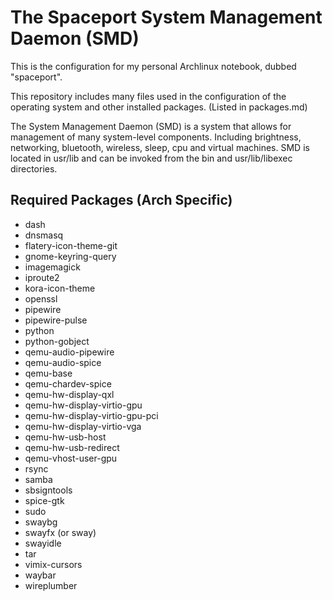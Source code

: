 # The Spaceport System Management Daemon (SMD)

This is the configuration for my personal Archlinux notebook, dubbed "spaceport".

This repository includes many files used in the configuration of the operating system and
other installed packages. (Listed in packages.md)

The System Management Daemon (SMD) is a system that allows for management of many system-level components.
Including brightness, networking, bluetooth, wireless, sleep, cpu and virtual machines.
SMD is located in usr/lib and can be invoked from the bin and usr/lib/libexec directories.

## Required Packages (Arch Specific)

- dash
- dnsmasq
- flatery-icon-theme-git
- gnome-keyring-query
- imagemagick
- iproute2
- kora-icon-theme
- openssl
- pipewire
- pipewire-pulse
- python
- python-gobject
- qemu-audio-pipewire
- qemu-audio-spice
- qemu-base
- qemu-chardev-spice
- qemu-hw-display-qxl
- qemu-hw-display-virtio-gpu
- qemu-hw-display-virtio-gpu-pci
- qemu-hw-display-virtio-vga
- qemu-hw-usb-host
- qemu-hw-usb-redirect
- qemu-vhost-user-gpu
- rsync
- samba
- sbsigntools
- spice-gtk
- sudo
- swaybg
- swayfx (or sway)
- swayidle
- tar
- vimix-cursors
- waybar
- wireplumber
